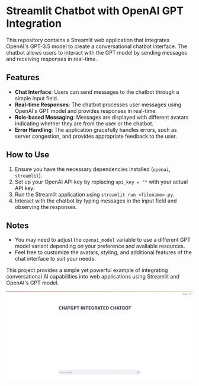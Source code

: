 # Streamlit Chatbot with OpenAI GPT Integration

This repository contains a Streamlit web application that integrates OpenAI's GPT-3.5 model to create a conversational chatbot interface. The chatbot allows users to interact with the GPT model by sending messages and receiving responses in real-time.

## Features

- **Chat Interface**: Users can send messages to the chatbot through a simple input field.
- **Real-time Responses**: The chatbot processes user messages using OpenAI's GPT model and provides responses in real-time.
- **Role-based Messaging**: Messages are displayed with different avatars indicating whether they are from the user or the chatbot.
- **Error Handling**: The application gracefully handles errors, such as server congestion, and provides appropriate feedback to the user.

## How to Use

1. Ensure you have the necessary dependencies installed (`openai`, `streamlit`).
2. Set up your OpenAI API key by replacing `api_key = ""` with your actual API key.
3. Run the Streamlit application using `streamlit run <filename>.py`.
4. Interact with the chatbot by typing messages in the input field and observing the responses.

## Notes

- You may need to adjust the `openai_model` variable to use a different GPT model variant depending on your preference and available resources.
- Feel free to customize the avatars, styling, and additional features of the chat interface to suit your needs.

This project provides a simple yet powerful example of integrating conversational AI capabilities into web applications using Streamlit and OpenAI's GPT model.

![Streamlit Chatbot](https://github.com/krishnateja-81/chatbot/blob/master/chatbot.png)
